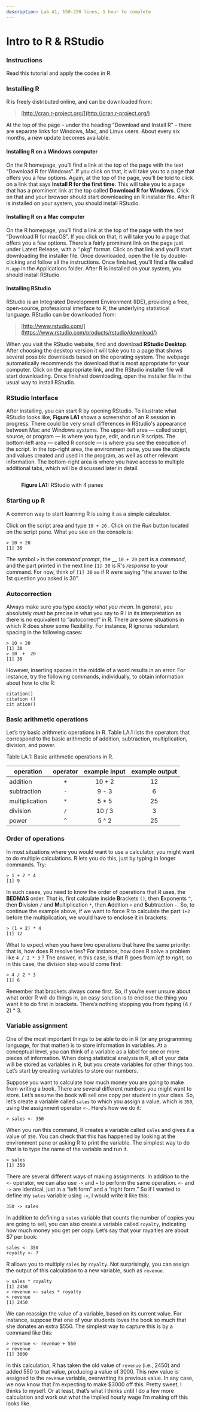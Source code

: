 ```yaml
---
description: Lab A1, 150-250 lines, 1 hour to complete
---
```


# Intro to R & RStudio

### Instructions

Read this tutorial and apply the codes in R.

### Installing R

R is freely distributed online, and can be downloaded from:

> [http://cran.r-project.org/](http://cran.r-project.org/)

At the top of the page – under the heading “Download and Install R” – there are separate links for Windows, Mac, and Linux users. About every six months, a new update becomes available.&#x20;

#### Installing R on a Windows computer

On the R homepage, you’ll find a link at the top of the page with the text “Download R for Windows”. If you click on that, it will take you to a page that offers you a few options. Again, at the top of the page, you’ll be told to click on a link that says **Install R for the first time**. This will take you to a page that has a prominent link at the top called **Download R for Windows**. Click on that and your browser should start downloading an R installer file. After R is installed on your system, you should install RStudio.

#### Installing R on a Mac computer

On the R homepage, you’ll find a link at the top of the page with the text “Download R for macOS”. If you click on that, it will take you to a page that offers you a few options. There’s a fairly prominent link on the page just under Latest Release, with a “.pkg” format. Click on that link and you’ll start downloading the installer file. Once downloaded, open the file by double-clicking and follow all the instructions. Once finished, you’ll find a file called `R.app` in the Applications folder.  After R is installed on your system, you should install RStudio.

#### Installing RStudio

RStudio is an Integrated Development Environment (IDE), providing a free, open-source, professional interface to R, the underlying statistical language. RStudio can be downloaded from:

> [http://www.rstudio.com/](https://www.rstudio.com/products/rstudio/download/)

When you visit the RStudio website, find and download **RStudio Desktop**. After choosing the desktop version it will take you to a page that shows several possible downloads based on the operating system. The webpage automatically recommends the download that is most appropriate for your computer. Click on the appropriate link, and the RStudio installer file will start downloading. Once finished downloading, open the installer file in the usual way to install RStudio.&#x20;

### RStudio Interface

After installing, you can start R by opening RStudio. To illustrate what RStudio looks like, **Figure LA1** shows a screenshot of an R session in progress. There could be very small differences in RStudio's appearance between Mac and Windows systems. The upper-left area — called script, source, or program — is where you type, edit, and run R scripts. The bottom-left area — called R console — is where you see the execution of the script. In the top-right area, the environment pane, you see the objects and values created and used in the program, as well as other relevant information. The bottom-right area is where you have access to multiple additional tabs, which will be discussed later in detail.

<figure><img src="../../.gitbook/assets/rstudio_interface.png" alt=""><figcaption><p><strong>Figure LA1:</strong> RStudio with 4 panes</p></figcaption></figure>

### Starting up R

A common way to start learning R is using it as a simple calculator.&#x20;

Click on the script area and type `10 + 20` . Click on the _Run_ button located on the script pane. What you see on the console is:

```
> 10 + 20
[1] 30
```

The symbol `>` is the _command prompt_, the __ `10 + 20` part is a _command_, and the part printed in the next line `[1] 30`  is R's _response_ to your command. For now, think of `[1] 30` as if R were saying “the answer to the 1st question you asked is 30”.

### Autocorrection

Always make sure you type _exactly what you mean_. In general, you absolutely _must_ be precise in what you say to R l in its interpretation as there is no equivalent to “autocorrect” in R. There are some situations in which R does show some flexibility. For instance, R ignores redundant spacing in the following cases:

```
> 10 + 20
[1] 30
> 10  +  20
[1] 30
```

However, inserting spaces in the middle of a word results in an error.  For instance, try the following commands, individually, to obtain information about how to cite R:

```
citation()
citation ()
cit ation()
```

### Basic arithmetic operations

Let’s try basic arithmetic operations in R. Table LA.1 lists the operators that correspond to the basic arithmetic of addition, subtraction, multiplication, division, and power.

Table LA.1: Basic arithmetic operations in R.

| operation      | operator | example input | example output |
| -------------- | :------: | :-----------: | :------------: |
| addition       |    `+`   |     10 + 2    |       12       |
| subtraction    |    `-`   |     9 - 3     |        6       |
| multiplication |    `*`   |     5 \* 5    |       25       |
| division       |    `/`   |     10 / 3    |        3       |
| power          |    `^`   |     5 ^ 2     |       25       |

### Order of operations

In most situations where you would want to use a calculator, you might want to do multiple calculations. R lets you do this, just by typing in longer commands. Try:

```
> 1 + 2 * 4
[1] 9
```

In such cases, you need to know the order of operations that R uses, the **BEDMAS** order. That is, first calculate inside **B**rackets `()`, then **E**xponents `^`, then **D**ivision `/` and **M**ultiplication `*`, then **A**ddition `+` and **S**ubtraction `-`. So, to continue the example above, if we want to force R to calculate the part `1+2` before the multiplication, we would have to enclose it in brackets:

```
> (1 + 2) * 4
[1] 12 
```

What to expect when you have two operations that have the same priority: that is, how does R resolve ties? For instance, how does R solve a problem like `4 / 2 * 3` ? The answer, in this case, is that R goes from _left to right_, so in this case, the division step would come first:

```
> 4 / 2 * 3
[1] 6
```

Remember that brackets always come first. So, if you’re ever unsure about what order R will do things in, an easy solution is to enclose the thing you want it to do first in brackets. There’s nothing stopping you from typing (4 / 2) \* 3.&#x20;

### Variable assignment

One of the most important things to be able to do in R (or any programming language, for that matter) is to store information in variables. At a conceptual level, you can think of a variable as a label for one or more pieces of information. When doing statistical analysis in R, all of your data will be stored as variables in R, but you create variables for other things too. Let’s start by creating variables to store our numbers.&#x20;

Suppose you want to calculate how much money you are going to make from writing a book. There are several different numbers you might want to store. Let’s assume the book will sell one copy per student in your class. So, let’s create a variable called `sales` to which you assign a value, which is `350`, using the assignment operator `<-`. Here’s how we do it:

```
> sales <- 350
```

When you run this command, R creates a variable called `sales` and gives it a value of `350`. You can check that this has happened by looking at the environment pane or asking R to print the variable. The simplest way to do _that_ is to type the name of the variable and run it.

```
> sales
[1] 350
```

There are several different ways of making assignments. In addition to the `<-` operator, we can also use `->` and `=` to perform the same operation. `<-` and `->` are identical, just in a “left form” and a “right form.” So if I wanted to define my `sales` variable using `->`, I would write it like this:

```
350 -> sales
```

In addition to defining a `sales` variable that counts the number of copies you are going to sell, you can also create a variable called `royalty`, indicating how much money you get per copy. Let’s say that your royalties are about $7 per book:

```
sales <- 350
royalty <- 7
```

R allows you to multiply `sales` by `royalty`. Not surprisingly, you can assign the output of this calculation to a new variable, such as `revenue`.

```
> sales * royalty
[1] 2450
> revenue <- sales * royalty
> revenue
[1] 2450
```

&#x20;We can reassign the value of a variable, based on its current value. For instance, suppose that one of your students loves the book so much that she donates an extra $550. The simplest way to capture this is by a command like this:

```
> revenue <- revenue + 550
> revenue
[1] 3000
```

In this calculation, R has taken the old value of `revenue` (i.e., 2450) and added 550 to that value, producing a value of 3000. This new value is assigned to the `revenue` variable, overwriting its previous value. In any case, we now know that I’m expecting to make $3000 off this. Pretty sweet, I thinks to myself. Or at least, that’s what I thinks until I do a few more calculation and work out what the implied hourly wage I’m making off this looks like.
